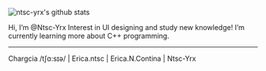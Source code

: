 
![ntsc-yrx's github stats](https://github-readme-stats.vercel.app/api?username=ntsc-yrx "![ntsc-yrx's github stats")


Hi, I’m @Ntsc-Yrx
Interest in UI designing and study new knowledge!
I’m currently learning more about C++ programming.

---

Chargcia /tʃɑ:sɪə/ | Erica.ntsc | Erica.N.Contina | Ntsc-Yrx
